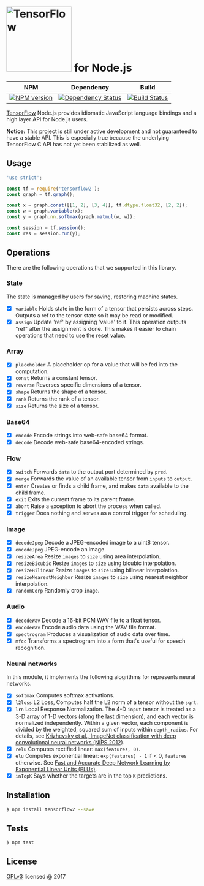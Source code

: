 # <img alt="TensorFlow" src="https://www.tensorflow.org/images/tf_logo_transp.png" width="170"/> for Node.js

| NPM | Dependency | Build |
|-----|------------|-------|
|[![NPM version][npm-image]][npm-url]|[![Dependency Status][david-image]][david-url]|[![Build Status][travis-image]][travis-url]|

[npm-image]: https://img.shields.io/npm/v/tensorflow2.svg?style=flat-square
[npm-url]: https://npmjs.org/package/tensorflow2
[travis-image]: https://img.shields.io/travis/yorkie/tensorflow-nodejs.svg?style=flat-square
[travis-url]: https://travis-ci.org/yorkie/tensorflow-nodejs
[david-image]: http://img.shields.io/david/yorkie/tensorflow-nodejs.svg?style=flat-square
[david-url]: https://david-dm.org/yorkie/tensorflow-nodejs

[TensorFlow](http://tensorflow.org) Node.js provides idiomatic JavaScript language
bindings and a high layer API for Node.js users.

**Notice:** This project is still under active development and not guaranteed to have a
stable API. This is especially true because the underlying TensorFlow C API has not yet
been stabilized as well.

## Usage

```js
'use strict';

const tf = require('tensorflow2');
const graph = tf.graph();

const x = graph.const([[1, 2], [3, 4]], tf.dtype.float32, [2, 2]);
const w = graph.variable(x);
const y = graph.nn.softmax(graph.matmul(w, w));

const session = tf.session();
const res = session.run(y);
```

## Operations

There are the following operations that we supported in this library.

### State

The state is managed by users for saving, restoring machine states.

- [x] `variable` Holds state in the form of a tensor that persists across steps. Outputs a ref to the tensor state so it may be read or modified.
- [x] `assign` Update 'ref' by assigning 'value' to it. This operation outputs "ref" after the assignment is done. This makes it easier to chain operations that need to use the reset value.

### Array

- [x] `placeholder` A placeholder op for a value that will be fed into the computation.
- [x] `const` Returns a constant tensor.
- [x] `reverse` Reverses specific dimensions of a tensor.
- [x] `shape` Returns the shape of a tensor.
- [x] `rank` Returns the rank of a tensor.
- [x] `size` Returns the size of a tensor.

### Base64

- [x] `encode` Encode strings into web-safe base64 format.
- [x] `decode` Decode web-safe base64-encoded strings.

### Flow

- [x] `switch` Forwards `data` to the output port determined by `pred`.
- [x] `merge` Forwards the value of an available tensor from `inputs` to `output`.
- [x] `enter` Creates or finds a child frame, and makes `data` available to the child frame.
- [x] `exit` Exits the current frame to its parent frame.
- [x] `abort` Raise a exception to abort the process when called.
- [x] `trigger` Does nothing and serves as a control trigger for scheduling.

### Image

- [x] `decodeJpeg` Decode a JPEG-encoded image to a uint8 tensor.
- [x] `encodeJpeg` JPEG-encode an image.
- [x] `resizeArea` Resize `images` to `size` using area interpolation.
- [x] `resizeBicubic` Resize `images` to `size` using bicubic interpolation.
- [x] `resizeBilinear` Resize `images` to `size` using bilinear interpolation.
- [x] `resizeNearestNeighbor` Resize `images` to `size` using nearest neighbor interpolation.
- [x] `randomCorp` Randomly crop `image`.

### Audio

- [x] `decodeWav` Decode a 16-bit PCM WAV file to a float tensor.
- [x] `encodeWav` Encode audio data using the WAV file format.
- [x] `spectrogram` Produces a visualization of audio data over time.
- [x] `mfcc` Transforms a spectrogram into a form that's useful for speech recognition.

### Neural networks

In this module, it implements the following alogrithms for represents neural networks.

- [x] `softmax` Computes softmax activations.
- [x] `l2loss` L2 Loss, Computes half the L2 norm of a tensor without the `sqrt`.
- [x] `lrn` Local Response Normalization. The 4-D `input` tensor is treated as a 3-D array of 1-D vectors (along the last dimension), and each vector is normalized independently.  Within a given vector, each component is divided by the weighted, squared sum of inputs within `depth_radius`. For details, see [Krizhevsky et al., ImageNet classification with deep convolutional neural networks (NIPS 2012)](http://papers.nips.cc/paper/4824-imagenet-classification-with-deep-convolutional-neural-networks).
- [x] `relu` Computes rectified linear: `max(features, 0)`.
- [x] `elu` Computes exponential linear: `exp(features) - 1` if < 0, `features` otherwise. See [Fast and Accurate Deep Network Learning by Exponential Linear Units (ELUs)](http://arxiv.org/abs/1511.0728).
- [x] `inTopK` Says whether the targets are in the top `K` predictions.

## Installation

```sh
$ npm install tensorflow2 --save
```

## Tests

```sh
$ npm test
```

## License

[GPLv3](./LICENSE) licensed @ 2017
